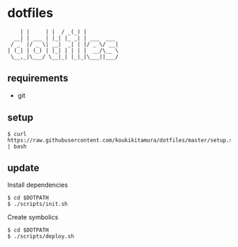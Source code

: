 # dotfiles

```
    | |     | |  / _(_) |
  __| | ___ | |_| |_ _| | ___  ___
 / _` |/ _ \| __|  _| | |/ _ \/ __|
| (_| | (_) | |_| | | | |  __/\__ \
 \__,_|\___/ \__|_| |_|_|\___||___/
```

## requirements
- git

## setup

```
$ curl https://raw.githubusercontent.com/koukikitamura/dotfiles/master/setup.sh | bash
```


## update

Install dependencies
```
$ cd $DOTPATH
$ ./scripts/init.sh
```

Create symbolics
```
$ cd $DOTPATH
$ ./scripts/deploy.sh
```
